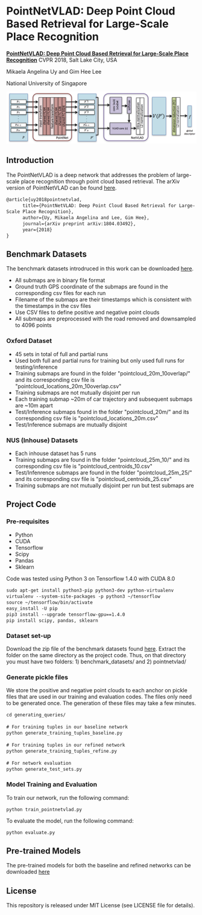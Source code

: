 # PointNetVLAD: Deep Point Cloud Based Retrieval for Large-Scale Place Recognition
**[PointNetVLAD: Deep Point Cloud Based Retrieval for Large-Scale Place Recognition](https://arxiv.org/abs/1804.03492)** CVPR 2018, Salt Lake City, USA

Mikaela Angelina Uy and Gim Hee Lee

National University of Singapore

![pic-network](network_architecture4.png)

## Introduction
The PointNetVLAD is a deep network that addresses the problem of large-scale place recognition through point cloud based retrieval. The arXiv version of PointNetVLAD can be found [here](https://arxiv.org/abs/1804.03492).
```
@article{uy2018pointnetvlad,
      title={PointNetVLAD: Deep Point Cloud Based Retrieval for Large-Scale Place Recognition},
      author={Uy, Mikaela Angelina and Lee, Gim Hee},
      journal={arXiv preprint arXiv:1804.03492},
      year={2018}
}
```
## Benchmark Datasets
The benchmark datasets introdruced in this work can be downloaded [here](https://drive.google.com/open?id=1Wn1Lvvk0oAkwOUwR0R6apbrekdXAUg7D).
* All submaps are in binary file format
* Ground truth GPS coordinate of the submaps are found in the corresponding csv files for each run
* Filename of the submaps are their timestamps which is consistent with the timestamps in the csv files
* Use CSV files to define positive and negative point clouds
* All submaps are preprocessed with the road removed and downsampled to 4096 points

### Oxford Dataset
* 45 sets in total of full and partial runs
* Used both full and partial runs for training but only used full runs for testing/inference
* Training submaps are found in the folder "pointcloud_20m_10overlap/" and its corresponding csv file is "pointcloud_locations_20m_10overlap.csv"
* Training submaps are not mutually disjoint per run
* Each training submap ~20m of car trajectory and subsequent submaps are ~10m apart
* Test/Inference submaps found in the folder "pointcloud_20m/" and its corresponding csv file is "pointcloud_locations_20m.csv"
* Test/Inference submaps are mutually disjoint

### NUS (Inhouse) Datasets

* Each inhouse dataset has 5 runs
* Training submaps are found in the folder "pointcloud_25m_10/" and its corresponding csv file is "pointcloud_centroids_10.csv"
* Test/Infenrence submaps are found in the folder "pointcloud_25m_25/" and its corresponding csv file is "pointcloud_centroids_25.csv"
* Training submaps are not mutually disjoint per run but test submaps are

## Project Code

### Pre-requisites
* Python
* CUDA
* Tensorflow 
* Scipy
* Pandas
* Sklearn

Code was tested using Python 3 on Tensorflow 1.4.0 with CUDA 8.0

```
sudo apt-get install python3-pip python3-dev python-virtualenv
virtualenv --system-site-packages -p python3 ~/tensorflow
source ~/tensorflow/bin/activate
easy_install -U pip
pip3 install --upgrade tensorflow-gpu==1.4.0
pip install scipy, pandas, sklearn
```
### Dataset set-up
Download the zip file of the benchmark datasets found [here](https://drive.google.com/open?id=1rflmyfZ1v9cGGH0RL4qXRrKhg-8A-U9q). Extract the folder on the same directory as the project code. Thus, on that directory you must have two folders: 1) benchmark_datasets/ and 2) pointnetvlad/

### Generate pickle files
We store the positive and negative point clouds to each anchor on pickle files that are used in our training and evaluation codes. The files only need to be generated once. The generation of these files may take a few minutes.

```
cd generating_queries/ 

# For training tuples in our baseline network
python generate_training_tuples_baseline.py

# For training tuples in our refined network
python generate_training_tuples_refine.py

# For network evaluation
python generate_test_sets.py
```

### Model Training and Evaluation
To train our network, run the following command:
```
python train_pointnetvlad.py
```
To evaluate the model, run the following command:
```
python evaluate.py
```

## Pre-trained Models
The pre-trained models for both the baseline and refined networks can be downloaded [here](https://drive.google.com/open?id=1wYsJmfd2yfbK9DHjFHwEeU1a_x35od61)

## License
This repository is released under MIT License (see LICENSE file for details).
